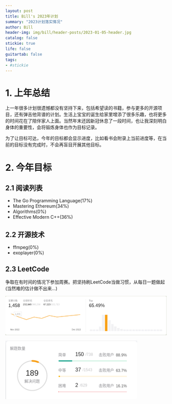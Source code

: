 ```yaml
---
layout: post
title: Bill's 2023年计划
summary: "2023计划落实情况"
author: Bill
header-img: img/bill/header-posts/2023-01-05-header.jpg
catalog: false
stickie: true
life: false
guitartab: false
tags:
- #stickie
---
```




# 1. 上年总结

上一年很多计划很遗憾都没有坚持下来，包括希望读的书籍，参与更多的开源项目，还有弹吉他背谱的计划。生活上宝宝的诞生给家里增添了很多乐趣，也将更多的时间花在了陪伴家人上面。当然年末还因新冠休息了一段时间，也让我深刻明白身体的重要性，会将锻炼身体也作为目标记录。

为了让目标可达，今年的目标都会显示进度，比如看书会附录上当前进度等，在当前的目标没有完成时，不会再盲目开展其他目标。

# 2. 今年目标

## 2.1 阅读列表

- The Go Programming Language(17%)
- Mastering Ethereum(34%)
- Algorithms(0%)
- Effective Modern C++(36%)

## 2.2 开源技术

- ffmpeg(0%)
- exoplayer(0%)

## 2.3 LeetCode

争取在有时间的情况下参加周赛。把坚持刷LeetCode当做习惯，从每日一题做起(当然难的估计做不出来...)

![](/img/bill/in-posts//63bb8bf9ab64411710a85228.png)

![](/img/bill/in-posts//63be4918ab64411710b2e272.png)


